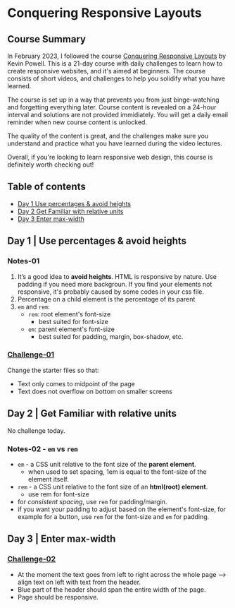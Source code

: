# Conquering Responsive Layouts

## Course Summary

In February 2023, I followed the course [Conquering Responsive Layouts](https://courses.kevinpowell.co/view/courses/conquering-responsive-layouts) by Kevin Powell. This is a 21-day course with daily challenges to learn how to create responsive websites, and it's aimed at beginners. The course consists of short videos, and challenges to help you solidify what you have learned.

The course is set up in a way that prevents you from just binge-watching and forgetting everything later. Course content is revealed on a 24-hour interval and solutions are not provided immidiately. You will get a daily email reminder when new course content is unlocked.

The quality of the content is great, and the challenges make sure you understand and practice what you have learned during the video lectures.

Overall, if you're looking to learn responsive web design, this course is definitely worth checking out!

## Table of contents

- [Day 1 Use percentages & avoid heights](#day-1--use-percentages--avoid-heights)
- [Day 2 Get Familiar with relative units](#day-2--get-familiar-with-relative-units)
- [Day 3 Enter max-width](#day-3--enter-max-width)

## Day 1 | Use percentages & avoid heights

### Notes-01

1. It’s a good idea to **avoid heights**. HTML is responsive by nature. Use padding if you need more backgroun. If you find your elements not responsive, it's probably caused by some codes in your css file.
2. Percentage on a child element is the percentage of its parent
3. `em` and `rem`:
   - `rem`: root element's font-size
     - best suited for font-size
   - `em`: parent element's font-size
     - best suited for padding, margin, box-shadow, etc.

### [Challenge-01](./challenge-01/)

Change the starter files so that:

- Text only comes to midpoint of the page
- Text does not overflow on bottom on smaller screens

## Day 2 | Get Familiar with relative units

No challenge today.

### Notes-02 - `em` vs `rem`

- `em` - a CSS unit relative to the font size of the **parent element**.
  - when used to set spacing, 1em is equal to the font-size of the element itself.
- `rem` - a CSS unit relative to the font size of an **html(root) element**.
  - use rem for font-size
- for _consistent spacing_, use `rem` for padding/margin.
- if you want your padding to adjust based on the element's font-size, for example for a button, use `rem` for the font-size and `em` for padding.

## Day 3 | Enter max-width

### [Challenge-02](./challenge-02/)

- At the moment the text goes from left to right across the whole page --> align text on left with text from the header.
- Blue part of the header should span the entire width of the page.
- Page should be responsive.
